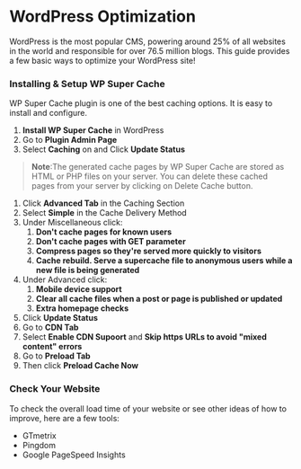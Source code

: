 # WordPress Optimization
WordPress is the most popular CMS, powering around 25% of all websites in the world and responsible for over 76.5 million blogs. This guide provides a few basic ways to optimize your WordPress site!

### Installing & Setup WP Super Cache
WP Super Cache plugin is one of the best caching options. It is easy to install and configure.

1. **Install WP Super Cache** in WordPress
2. Go to **Plugin Admin Page**
3. Select **Caching** on and Click **Update Status**

>**Note**:The generated cache pages by WP Super Cache are stored as HTML or PHP files on your server. You can delete these cached pages from your server by clicking on Delete Cache button.

1. Click **Advanced Tab** in the Caching Section
2. Select **Simple** in the Cache Delivery Method
3. Under Miscellaneous click:
	1. **Don't cache pages for known users**
	2. **Don't cache pages with GET parameter**
	3. **Compress pages so they're served more quickly to visitors**
	4. **Cache rebuild. Serve a supercache file to anonymous users while a new file is being generated**
4. Under Advanced click:
	1. **Mobile device support**
	2. **Clear all cache files when a post or page is published or updated**
	3. **Extra homepage checks**
5. Click **Update Status**
6. Go to **CDN Tab**
7. Select **Enable CDN Supoort** and **Skip https URLs to avoid "mixed content" errors**
8. Go to **Preload Tab**
9. Then click **Preload Cache Now**

### Check Your Website

To check the overall load time of your website or see other ideas of how to improve, here are a few tools:

- GTmetrix
- Pingdom
- Google PageSpeed Insights